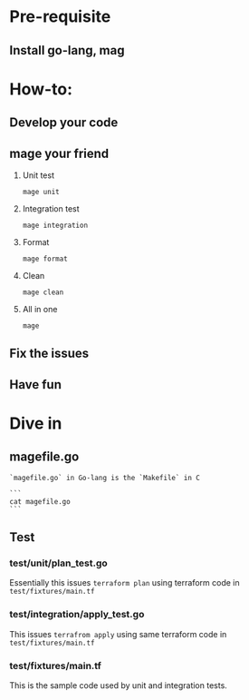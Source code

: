# Pre-requisite
## Install go-lang, mag
# How-to:
## Develop your code
## mage your friend
1. Unit test
	
	```
	mage unit
	```
2. Integration test
	
	```
	mage integration
	```
3. Format

	```
	mage format
	```
5. Clean

	```
	mage clean
	```
4. All in one

	```
	mage
	```
## Fix the issues
## Have fun
# Dive in
## magefile.go

	`magefile.go` in Go-lang is the `Makefile` in C

	```
	cat magefile.go
	```
## Test
### test/unit/plan_test.go
Essentially this issues `terraform plan` using terraform code in `test/fixtures/main.tf`
### test/integration/apply_test.go
This issues `terrafrom apply` using same terraform code in `test/fixtures/main.tf`
### test/fixtures/main.tf
This is the sample code used by unit and integration tests.